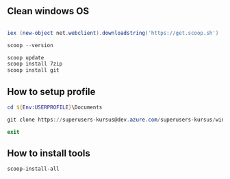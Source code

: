 ## Clean windows OS

```powershell

iex (new-object net.webclient).downloadstring('https://get.scoop.sh')

scoop --version 

scoop update
scoop install 7zip 
scoop install git 

```

## How to setup profile

```powershell
cd ${Env:USERPROFILE}\Documents

git clone https://superusers-kursus@dev.azure.com/superusers-kursus/windowspowershell/_git/windowspowershell

exit
```

## How to install tools

```powershell
scoop-install-all
```

